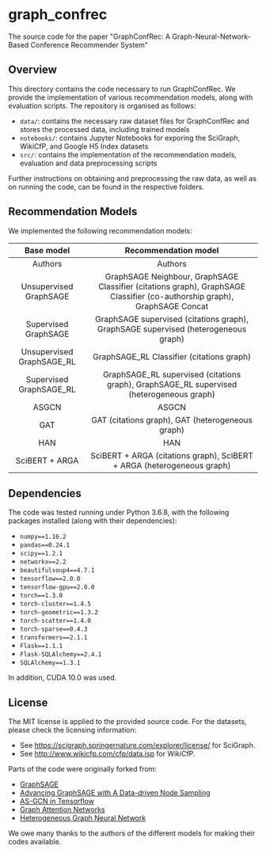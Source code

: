 # graph_confrec

The source code for the paper "GraphConfRec: A Graph-Neural-Network-Based Conference Recommender System"

## Overview

This directory contains the code necessary to run GraphConfRec. We provide the implementation of various recommendation models, along with evaluation scripts. 
The repository is organised as follows:
 - `data/`: contains the necessary raw dataset files for GraphConfRec and stores the processed data, including trained models
 - `notebooks/`: contains Jupyter Notebooks for exporing the SciGraph, WikiCfP, and Google H5 Index datasets
 - `src/`: contains the implementation of the recommendation models, evaluation and data preprocessing scripts

Further instructions on obtaining and preprocessing the raw data, as well as on running the code, can be found in the respective folders.

## Recommendation Models

We implemented the following recommendation models:

| **Base model** | **Recommendation model** | 
| :-------------------------: | :-------------------------------------------: | 
| Authors                     |  Authors   |  
| Unsupervised GraphSAGE      |  GraphSAGE Neighbour, GraphSAGE Classifier (citations graph), GraphSAGE Classifier (co-authorship graph), GraphSAGE Concat  |     
| Supervised GraphSAGE        |  GraphSAGE supervised (citations graph),  GraphSAGE supervised (heterogeneous graph)   |  
| Unsupervised GraphSAGE_RL   |  GraphSAGE_RL Classifier (citations graph)    |   
| Supervised GraphSAGE_RL     |  GraphSAGE_RL supervised (citations graph),  GraphSAGE_RL supervised (heterogeneous graph)    |  
| ASGCN   					  |  ASGCN     | 
| GAT     					  |  GAT (citations graph), GAT (heterogeneous graph) |
| HAN   					  |  HAN     | 
| SciBERT + ARGA    		  |  SciBERT + ARGA (citations graph), SciBERT + ARGA (heterogeneous graph) |
  

## Dependencies

The code was tested running under Python 3.6.8, with the following packages installed (along with their dependencies):
 
 - `numpy==1.16.2`
 - `pandas==0.24.1`
 - `scipy==1.2.1`
 - `networkx==2.2`
 - `beautifulsoup4==4.7.1`
 - `tensorflow==2.0.0`
 - `tensorflow-gpu==2.0.0`
 - `torch==1.3.0`
 - `torch-cluster==1.4.5`
 - `torch-geometric==1.3.2`
 - `torch-scatter==1.4.0`
 - `torch-sparse==0.4.3`
 - `transformers==2.1.1`
 - `Flask==1.1.1`
 - `Flask-SQLAlchemy==2.4.1`
 - `SQLAlchemy==1.3.1`
 
In addition, CUDA 10.0 was used.


## License
The MIT license is applied to the provided source code.
For the datasets, please check the licensing information:
 - See https://scigraph.springernature.com/explorer/license/ for SciGraph.
 - See http://www.wikicfp.com/cfp/data.jsp for WikiCfP.

Parts of the code were originally forked from:
 - [GraphSAGE](https://github.com/williamleif/GraphSAGE/) 
 - [Advancing GraphSAGE with A Data-driven Node Sampling](https://github.com/oj9040/GraphSAGE_RL)  
 - [AS-GCN in Tensorflow](https://github.com/huangwb/AS-GCN/) 
 - [Graph Attention Networks](https://github.com/PetarV-/GAT)
 - [Heterogeneous Graph Neural Network](https://github.com/Jhy1993/HAN) 

We owe many thanks to the authors of the different models for making their codes available.
